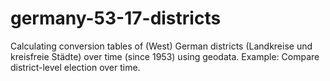 # germany-53-17-districts
Calculating conversion tables of (West) German districts (Landkreise und kreisfreie Städte) over time (since 1953) using geodata. Example: Compare district-level election over time.
